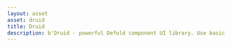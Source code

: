 ```yaml
---
layout: asset
asset: druid
title: Druid
description: b'Druid - powerful Defold component UI library. Use basic Druid components or make your own game-specific components to make amazing GUI in your games'
---
```

